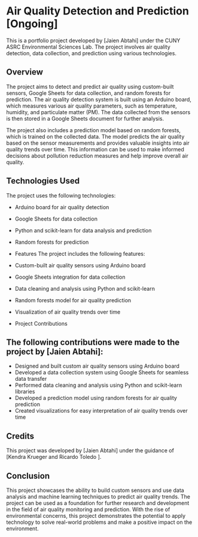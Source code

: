 # Air Quality Detection and Prediction [Ongoing]
This is a portfolio project developed by [Jaien Abtahi] under the CUNY ASRC Environmental Sciences Lab. The project involves air quality detection, data collection, and prediction using various technologies.

## Overview
The project aims to detect and predict air quality using custom-built sensors, Google Sheets for data collection, and random forests for prediction. The air quality detection system is built using an Arduino board, which measures various air quality parameters, such as temperature, humidity, and particulate matter (PM). The data collected from the sensors is then stored in a Google Sheets document for further analysis.

The project also includes a prediction model based on random forests, which is trained on the collected data. The model predicts the air quality based on the sensor measurements and provides valuable insights into air quality trends over time. This information can be used to make informed decisions about pollution reduction measures and help improve overall air quality.

## Technologies Used
The project uses the following technologies:

- Arduino board for air quality detection
- Google Sheets for data collection
- Python and scikit-learn for data analysis and prediction
- Random forests for prediction
- Features
The project includes the following features:

- Custom-built air quality sensors using Arduino board
- Google Sheets integration for data collection
- Data cleaning and analysis using Python and scikit-learn
- Random forests model for air quality prediction
- Visualization of air quality trends over time
- Project Contributions
## The following contributions were made to the project by [Jaien Abtahi]:

- Designed and built custom air quality sensors using Arduino board
- Developed a data collection system using Google Sheets for seamless data transfer
- Performed data cleaning and analysis using Python and scikit-learn libraries
- Developed a prediction model using random forests for air quality prediction
- Created visualizations for easy interpretation of air quality trends over time
## Credits
This project was developed by [Jaien Abtahi] under the guidance of [Kendra Krueger and Ricardo Toledo ].

## Conclusion
This project showcases the ability to build custom sensors and use data analysis and machine learning techniques to predict air quality trends. The project can be used as a foundation for further research and development in the field of air quality monitoring and prediction. With the rise of environmental concerns, this project demonstrates the potential to apply technology to solve real-world problems and make a positive impact on the environment.
